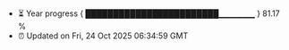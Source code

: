 - ⏳ Year progress { ████████████████████████▁▁▁▁▁▁ } 81.17 %
- ⏰ Updated on Fri, 24 Oct 2025 06:34:59 GMT

